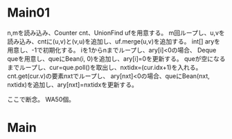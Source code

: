 # Main01
n,mを読み込み、Counter cnt、UnionFind ufを用意する。
m回ループし、u,vを読み込み、cntに(u,v)と(v,u)を追加し、uf.merge(u,v)を追加する。
int[] aryを用意し、-1で初期化する。
iを1からnまでループし、ary[i]<0の場合、
Deque<Bean> queを用意し、queにBean(i, 0)を追加し、ary[i]=0を更新する。
queが空になるまでループし、cur=que.poll()を取出し、nxtidx=(cur.idx+1)を入れる。
cnt.get(cur.v)の要素nxtでループし、
ary[nxt]<0の場合、queにBean(nxt, nxtidx)を追加し、ary[nxt]=nxtidxを更新する。

ここで断念。
WA50個。

# Main

